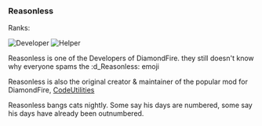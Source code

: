 ### Reasonless
Ranks:

![Developer](https://img.shields.io/static/v1?label=&message=Developer&color=fb7da7)
![Helper](https://img.shields.io/static/v1?label=&message=Helper&color=54fbfb)

Reasonless is one of the Developers of DiamondFire. they still doesn't know why everyone spams the :d_Reasonless: emoji 

Reasonless is also the original creator & maintainer of the popular mod for DiamondFire, [CodeUtilities](https://codeutilities.github.io)

Reasonless bangs cats nightly. Some say his days are numbered, some say his days have already been outnumbered.
